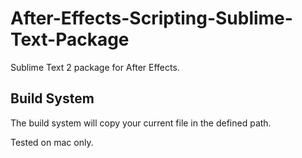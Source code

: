 After-Effects-Scripting-Sublime-Text-Package
============================================

Sublime Text 2 package for After Effects. 

## Build System
The build system will copy your current file in the defined path.

Tested on mac only.